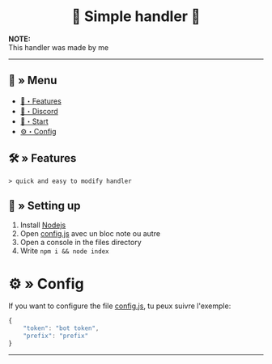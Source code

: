 <h1 align="center">
  🔗 Simple handler 🚀
</h1>

**NOTE:** \
This handler was made by me

---
## <a id="menu"></a>🔱 » Menu

- [🔰・Features](#features)
- [🌌・Discord](https://discord.gg/)
- [🎉・Start](#setup)
- [⚙・Config](#config)

## <a id="features"></a>🛠 » Features

```
> quick and easy to modify handler
```

## <a id="setup"></a> 📁 » Setting up 

1. Install [Nodejs](https://nodejs.org/ko/blog/release/v16.19.0/)
2. Open [config.js](https://github.com/002-sans/Naoki-Bot-Perso/blob/main/config.js) avec un bloc note ou autre
3. Open a console in the files directory
4. Write `npm i && node index`

# <a id="config"></a>⚙ » Config

If you want to configure the file [config.js](https://github.com/002-sans/Naoki-Bot-Perso/blob/main/config.js), tu peux suivre l'exemple:

```js
{
    "token": "bot token",
    "prefix": "prefix"
}
```

--- 
